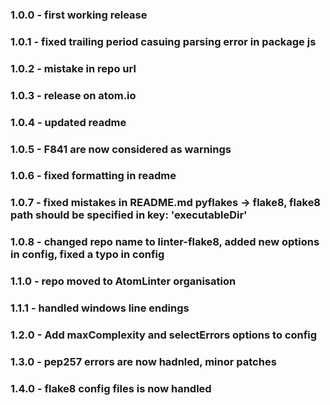 ### 1.0.0 - first working release
### 1.0.1 - fixed trailing period casuing parsing error in package js
### 1.0.2 - mistake in repo url
### 1.0.3 - release on atom.io
### 1.0.4 - updated readme
### 1.0.5 - F841 are now considered as warnings
### 1.0.6 - fixed formatting in readme
### 1.0.7 - fixed mistakes in README.md pyflakes -> flake8, flake8 path should be specified in key: 'executableDir'
### 1.0.8 - changed repo name to linter-flake8, added new options in config, fixed a typo in config
### 1.1.0 - repo moved to AtomLinter organisation
### 1.1.1 - handled windows line endings
### 1.2.0 - Add maxComplexity and selectErrors options to config
### 1.3.0 - pep257 errors are now hadnled, minor patches
### 1.4.0 - flake8 config files is now handled
